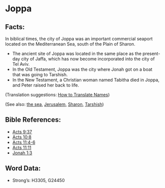 # Joppa

## Facts:

In biblical times, the city of Joppa was an important commercial seaport located on the Mediterranean Sea, south of the Plain of Sharon.

* The ancient site of Joppa was located in the same place as the present-day city of Jaffa, which has now become incorporated into the city of Tel Aviv.
* In the Old Testament, Joppa was the city where Jonah got on a boat that was going to Tarshish.
* In the New Testament, a Christian woman named Tabitha died in Joppa, and Peter raised her back to life.

(Translation suggestions: [How to Translate Names](rc://en/ta/man/translate/translate-names))

(See also: [the sea](../names/mediterranean.md), [Jerusalem](../names/jerusalem.md), [Sharon](../names/sharon.md), [Tarshish](../names/tarshish.md))

## Bible References:

* [Acts 9:37](rc://en/tn/help/act/09/37)
* [Acts 10:8](rc://en/tn/help/act/10/08)
* [Acts 11:4-6](rc://en/tn/help/act/11/04)
* [Acts 11:11](rc://en/tn/help/act/11/11)
* [Jonah 1:3](rc://en/tn/help/jon/01/03)

## Word Data:

* Strong’s: H3305, G24450
